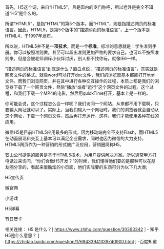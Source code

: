 
首先，H5这个词，来自“HTML5”，且是国内的专门称呼，所以老外是完全不知道“H5”是什么的。

所谓“HTML5”，是指“HTML”的第5个版本，而“HTML”，则是指描述网页的标准语言。因此，HTML5，是第5个版本的“描述网页的标准语言”，上一个版本是HTML4，于1997年发布。

所以说，HTML5并不是<b>一项技术</b>，而是<b>一个标准</b>。标准的意思就是：学生准则手册。你可以按照准则做，甚至可以超出准则更加严格的要求自己，也可以不按照准则来，但是会被老师训斥小伙伴讨厌，别人都不找你玩，就像IE6一样。

“描述网页的标准语言”到底是什么？直白点说，“描述网页的标准语言”，其实就是网页文件的格式。就像word可以打开doc文件，我们的浏览器基本都能打开html文件。而我们浏览网页，并在其中进行各种交互操作的过程，本质上都是我们的浏览器下载了一个网页文件，然后“播放”或者“运行”这个网页文件的过程。这个过程，和我们下载一个MP4的电影，然后用quickTime打开，基本上是一样的。

你可能会说，这个过程怎么会一样呢？我们访问一个网站，从来都不用下载啊，只要输入网址就可以了。实际上，当我们输入一个网址时，我们的浏览器就会自动从这个网址，下载一个网页文件，然后再打开运行，这样，我们才能使用各种在线的应用。


微信H5是目前HTML5应用最多的形式，因为移动端完全不支持Flash，而HTML5在动画展现和交互上基本可以满足企业需求，同时也因为微信的大力支持，HTML5网页作为一种营销的形式被广泛应用，营销圈简称H5。

软山公司提供的服务是基于HTML5技术，为用户提供解决方案。所以通常甲方打电话过来询问，“你们会做H5开发？”的时候，我们懂得他们要的是那种可以在朋友圈分享的，看起来很酷炫的小页面，他们实际要的东西可分为以下几大类;

H5宣传页

微官网

小游戏

H5弹幕

节日贺卡

相关连接：
H5 是什么？[ https://www.zhihu.com/question/30363342 ] - 知乎
H5是什么意思？ [ https://zhidao.baidu.com/question/1769433941339740900.html ] -百度知道
